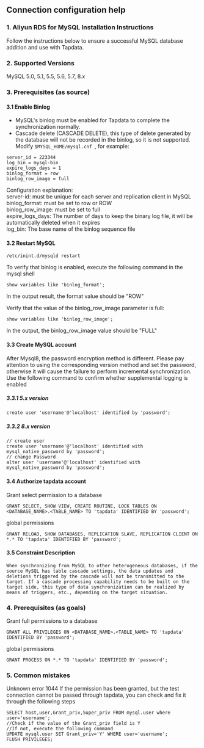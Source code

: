 ## **Connection configuration help**

### **1. Aliyun RDS for MySQL Installation Instructions**

Follow the instructions below to ensure a successful MySQL database addition and use with Tapdata.

### **2. Supported Versions**
MySQL 5.0, 5.1, 5.5, 5.6, 5.7, 8.x

### **3. Prerequisites (as source)**
#### **3.1 Enable Binlog**
- MySQL's binlog must be enabled for Tapdata to complete the synchronization normally.
- Cascade delete (CASCADE DELETE), this type of delete generated by the database will not be recorded in the binlog, so it is not supported.
  Modify `$MYSQL_HOME/mysql.cnf `, for example:
````
server_id = 223344
log_bin = mysql-bin
expire_logs_days = 1
binlog_format = row
binlog_row_image = full
````
Configuration explanation: <br>
server-id: must be unique for each server and replication client in MySQL<br>
binlog_format: must be set to row or ROW<br>
binlog_row_image: must be set to full<br>
expire_logs_days: The number of days to keep the binary log file, it will be automatically deleted when it expires<br>
log_bin: The base name of the binlog sequence file<br>

#### **3.2 Restart MySQL**

````
/etc/inint.d/mysqld restart
````
To verify that binlog is enabled, execute the following command in the mysql shell
````
show variables like 'binlog_format';
````
In the output result, the format value should be "ROW"

Verify that the value of the binlog_row_image parameter is full:
````
show variables like 'binlog_row_image';
````
In the output, the binlog_row_image value should be "FULL"

#### **3.3 Create MySQL account**
After Mysql8, the password encryption method is different. Please pay attention to using the corresponding version method and set the password, otherwise it will cause the failure to perform incremental synchronization.
Use the following command to confirm whether supplemental logging is enabled
##### **3.3.1 5.x version**
````
create user 'username'@'localhost' identified by 'password';
````
##### **3.3.2 8.x version**
````
// create user
create user 'username'@'localhost' identified with mysql_native_password by 'password';
// change Password
alter user 'username'@'localhost' identified with mysql_native_password by 'password';

````

#### **3.4 Authorize tapdata account**
Grant select permission to a database
````
GRANT SELECT, SHOW VIEW, CREATE ROUTINE, LOCK TABLES ON <DATABASE_NAME>.<TABLE_NAME> TO 'tapdata' IDENTIFIED BY 'password';
````
global permissions
````
GRANT RELOAD, SHOW DATABASES, REPLICATION SLAVE, REPLICATION CLIENT ON *.* TO 'tapdata' IDENTIFIED BY 'password';
````
#### **3.5 Constraint Description**
````
When synchronizing from MySQL to other heterogeneous databases, if the source MySQL has table cascade settings, the data updates and deletions triggered by the cascade will not be transmitted to the target. If a cascade processing capability needs to be built on the target side, this type of data synchronization can be realized by means of triggers, etc., depending on the target situation.
````
### **4. Prerequisites (as goals)**
Grant full permissions to a database
````
GRANT ALL PRIVILEGES ON <DATABASE_NAME>.<TABLE_NAME> TO 'tapdata' IDENTIFIED BY 'password';
````
global permissions
````
GRANT PROCESS ON *.* TO 'tapdata' IDENTIFIED BY 'password';
````
### **5. Common mistakes**

Unknown error 1044
If the permission has been granted, but the test connection cannot be passed through tapdata, you can check and fix it through the following steps
````
SELECT host,user,Grant_priv,Super_priv FROM mysql.user where user='username';
//Check if the value of the Grant_priv field is Y
//If not, execute the following command
UPDATE mysql.user SET Grant_priv='Y' WHERE user='username';
FLUSH PRIVILEGES;
````
